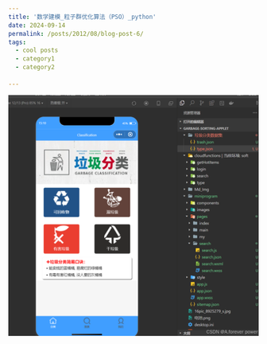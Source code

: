 ```yaml
---
title: '数学建模_粒子群优化算法（PSO）_python'
date: 2024-09-14
permalink: /posts/2012/08/blog-post-6/
tags:
  - cool posts
  - category1
  - category2

---
```


![image-20250619022353683](./images/6-uniapp.png)